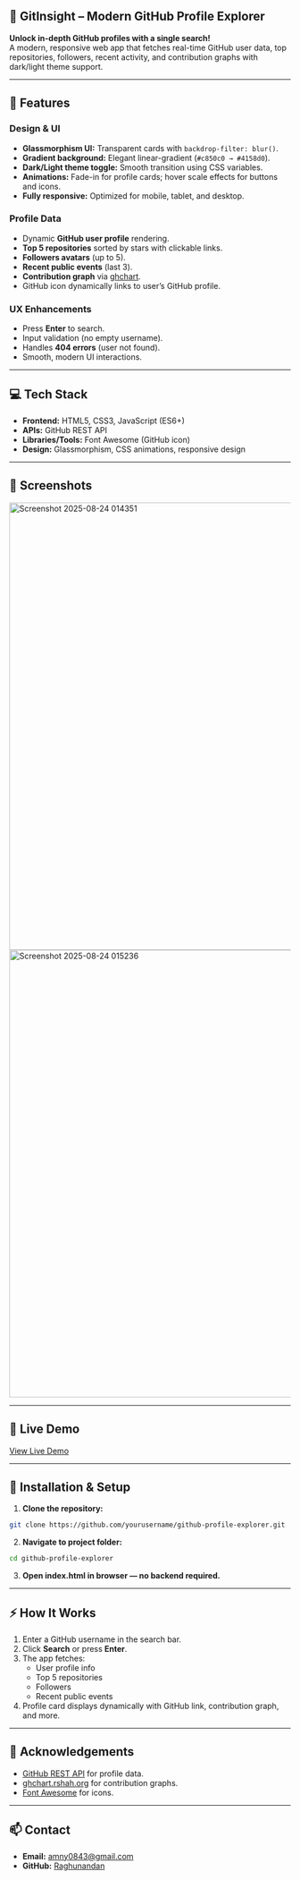 ## 🚀 **GitInsight** – Modern GitHub Profile Explorer

**Unlock in-depth GitHub profiles with a single search!**  
A modern, responsive web app that fetches real-time GitHub user data, top repositories, followers, recent activity, and contribution graphs with dark/light theme support.

---

## **🌟 Features**

### **Design & UI**
- **Glassmorphism UI:** Transparent cards with `backdrop-filter: blur()`.  
- **Gradient background:** Elegant linear-gradient (`#c850c0 → #4158d0`).  
- **Dark/Light theme toggle:** Smooth transition using CSS variables.  
- **Animations:** Fade-in for profile cards; hover scale effects for buttons and icons.  
- **Fully responsive:** Optimized for mobile, tablet, and desktop.  

### **Profile Data**
- Dynamic **GitHub user profile** rendering.  
- **Top 5 repositories** sorted by stars with clickable links.  
- **Followers avatars** (up to 5).  
- **Recent public events** (last 3).  
- **Contribution graph** via [ghchart](https://ghchart.rshah.org/USERNAME).  
- GitHub icon dynamically links to user’s GitHub profile.  

### **UX Enhancements**
- Press **Enter** to search.  
- Input validation (no empty username).  
- Handles **404 errors** (user not found).  
- Smooth, modern UI interactions.

---

## **💻 Tech Stack**
- **Frontend:** HTML5, CSS3, JavaScript (ES6+)  
- **APIs:** GitHub REST API  
- **Libraries/Tools:** Font Awesome (GitHub icon)  
- **Design:** Glassmorphism, CSS animations, responsive design  

---

## **📸 Screenshots**
<img src="https://github.com/user-attachments/assets/989066ac-975b-49d2-890f-16ba8bb46f3f" alt="Screenshot 2025-08-24 014351" width="800"/>

<img src="https://github.com/user-attachments/assets/b9e97ff8-dfbd-499c-a815-8e7a857dfd84" alt="Screenshot 2025-08-24 015236" width="800"/>



---

## **🚀 Live Demo**
[View Live Demo](https://git-insight-black.vercel.app/)  

---

## **📂 Installation & Setup**
1. **Clone the repository:**
```bash
git clone https://github.com/yourusername/github-profile-explorer.git
````
2. **Navigate to project folder:**
```bash
cd github-profile-explorer
````
3. **Open index.html in browser — no backend required.**

---

## ⚡ How It Works

1. Enter a GitHub username in the search bar.
2. Click **Search** or press **Enter**.
3. The app fetches:
   - User profile info
   - Top 5 repositories
   - Followers
   - Recent public events
4. Profile card displays dynamically with GitHub link, contribution graph, and more.

---
## 📌 Acknowledgements

- [GitHub REST API](https://docs.github.com/en/rest) for profile data.
- [ghchart.rshah.org](https://ghchart.rshah.org/) for contribution graphs.
- [Font Awesome](https://fontawesome.com/) for icons.

---
## 📫 Contact

- **Email:** amny0843@gmail.com  
- **GitHub:** [Raghunandan](https://github.com/Raghunandan0)


